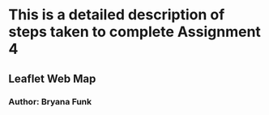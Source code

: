 
# This is a detailed description of steps taken to complete Assignment 4
## Leaflet Web Map
### Author: Bryana Funk



